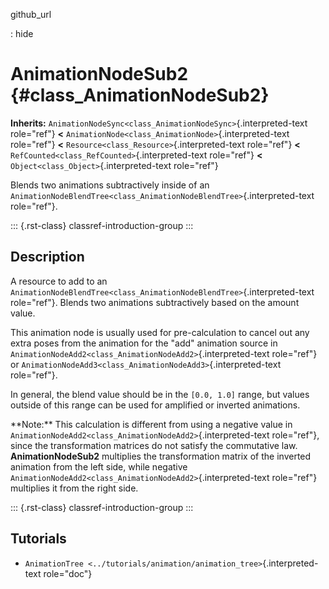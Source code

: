 github_url

:   hide

# AnimationNodeSub2 {#class_AnimationNodeSub2}

**Inherits:**
`AnimationNodeSync<class_AnimationNodeSync>`{.interpreted-text
role="ref"} **\<**
`AnimationNode<class_AnimationNode>`{.interpreted-text role="ref"}
**\<** `Resource<class_Resource>`{.interpreted-text role="ref"} **\<**
`RefCounted<class_RefCounted>`{.interpreted-text role="ref"} **\<**
`Object<class_Object>`{.interpreted-text role="ref"}

Blends two animations subtractively inside of an
`AnimationNodeBlendTree<class_AnimationNodeBlendTree>`{.interpreted-text
role="ref"}.

::: {.rst-class}
classref-introduction-group
:::

## Description

A resource to add to an
`AnimationNodeBlendTree<class_AnimationNodeBlendTree>`{.interpreted-text
role="ref"}. Blends two animations subtractively based on the amount
value.

This animation node is usually used for pre-calculation to cancel out
any extra poses from the animation for the \"add\" animation source in
`AnimationNodeAdd2<class_AnimationNodeAdd2>`{.interpreted-text
role="ref"} or
`AnimationNodeAdd3<class_AnimationNodeAdd3>`{.interpreted-text
role="ref"}.

In general, the blend value should be in the `[0.0, 1.0]` range, but
values outside of this range can be used for amplified or inverted
animations.

\*\*Note:\*\* This calculation is different from using a negative value
in `AnimationNodeAdd2<class_AnimationNodeAdd2>`{.interpreted-text
role="ref"}, since the transformation matrices do not satisfy the
commutative law. **AnimationNodeSub2** multiplies the transformation
matrix of the inverted animation from the left side, while negative
`AnimationNodeAdd2<class_AnimationNodeAdd2>`{.interpreted-text
role="ref"} multiplies it from the right side.

::: {.rst-class}
classref-introduction-group
:::

## Tutorials

- `AnimationTree <../tutorials/animation/animation_tree>`{.interpreted-text
  role="doc"}

